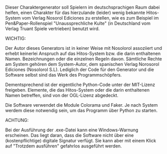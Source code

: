 Dieser Charaktergenerator soll Spielern im deutschsprachigen Raum dabei helfen, einen Charakter für das hierzulande (leider) wenig bekannte Hitos-System vom Verlag Nosorol Ediciones zu erstellen, wie es zum Beispiel im Pen&Paper-Rollenspiel "Unaussprechliche Kulte" (in Deutschland vom Verlag Truant Spiele vertrieben) benutzt wird.

WICHTIG:

Der Autor dieses Generators ist in keiner Weise mit Nosolorol assoziiert und erhebt keinerlei Anspruch auf das Hitos-System bzw. die darin enthaltenen Namen. Bezeichnungen oder die einzelnen Regeln davon. Sämtliche Rechte am System gehören dem System-Autor, dem spanischen Verlag Norosorol Ediciones (Nosolorol S.L).
Lediglich der Code für den Generator und die Software selbst sind das Werk des Programmschöpfers.

Dementsprechend ist der eigentliche Python-Code unter der MIT-Lizenz freigeben. Elemente, die das Hitos-System oder die darin enthaltenen Namen betreffen, sind von der OGL-Lizenz abgedeckt.

Die Software verwendet die Module Colorama und Faker. Je nach System werdem diese notwendig sein, um das Programm über Python zu starten.

ACHTUNG:

Bei der Ausführung der .exe-Datei kann eine Windows-Warnung erscheinen. Das liegt daran, dass die Software nicht über eine (kostenpflichtige) digitale Signatur verfügt. Sie kann aber mit einem Klick auf "Trotzdem ausführen" gefahrlos ausgeführt werden.
